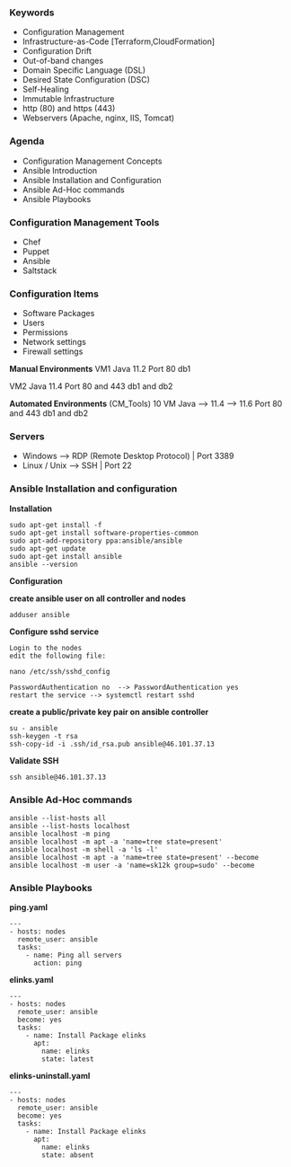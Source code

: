 
### Keywords
- Configuration Management
- Infrastructure-as-Code [Terraform,CloudFormation]
- Configuration Drift
- Out-of-band changes
- Domain Specific Language (DSL)
- Desired State Configuration (DSC)
- Self-Healing
- Immutable Infrastructure
- http (80) and https (443)
- Webservers (Apache, nginx, IIS, Tomcat)


### Agenda
- Configuration Management Concepts
- Ansible Introduction
- Ansible Installation and Configuration
- Ansible Ad-Hoc commands
- Ansible Playbooks


### Configuration Management Tools
- Chef
- Puppet
- Ansible
- Saltstack


### Configuration Items
- Software Packages
- Users
- Permissions
- Network settings
- Firewall settings


**Manual Environments**
VM1
Java 11.2
Port 80
db1

VM2
Java 11.4
Port 80 and 443
db1 and db2

**Automated Environments** (CM_Tools)
10 VM
Java --> 11.4 --> 11.6
Port 80 and 443
db1 and db2


### Servers 
  - Windows --> RDP (Remote Desktop Protocol) | Port 3389
  - Linux / Unix --> SSH | Port 22


### Ansible Installation and configuration

**Installation** 
````
sudo apt-get install -f
sudo apt-get install software-properties-common
sudo apt-add-repository ppa:ansible/ansible
sudo apt-get update
sudo apt-get install ansible
ansible --version
````
**Configuration**

**create ansible user on all controller and nodes**
````
adduser ansible
````
**Configure sshd service**
````
Login to the nodes
edit the following file:

nano /etc/ssh/sshd_config

PasswordAuthentication no  --> PasswordAuthentication yes
restart the service --> systemctl restart sshd

````

**create a public/private key pair on ansible controller**
````
su - ansible
ssh-keygen -t rsa
ssh-copy-id -i .ssh/id_rsa.pub ansible@46.101.37.13
````
**Validate SSH**
````
ssh ansible@46.101.37.13
````



### Ansible Ad-Hoc commands

````
ansible --list-hosts all
ansible --list-hosts localhost
ansible localhost -m ping
ansible localhost -m apt -a 'name=tree state=present'
ansible localhost -m shell -a 'ls -l'
ansible localhost -m apt -a 'name=tree state=present' --become
ansible localhost -m user -a 'name=sk12k group=sudo' --become

````
### Ansible Playbooks

**ping.yaml**
````
---
- hosts: nodes
  remote_user: ansible
  tasks:
    - name: Ping all servers
      action: ping
````


**elinks.yaml**
````
---
- hosts: nodes
  remote_user: ansible
  become: yes
  tasks:
    - name: Install Package elinks
      apt:
        name: elinks
        state: latest
````

**elinks-uninstall.yaml**
````
---
- hosts: nodes
  remote_user: ansible
  become: yes
  tasks:
    - name: Install Package elinks
      apt:
        name: elinks
        state: absent
````


